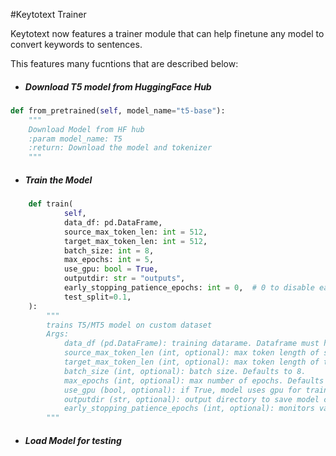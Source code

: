 #Keytotext Trainer

Keytotext now features a trainer module that can help finetune any model to convert keywords to sentences.

This features many fucntions that are described below:

- ##### Download T5 model from HuggingFace Hub 

```python
def from_pretrained(self, model_name="t5-base"):
    """
    Download Model from HF hub
    :param model_name: T5
    :return: Download the model and tokenizer
    """
```

- ##### Train the Model

```python
    def train(
            self,
            data_df: pd.DataFrame,
            source_max_token_len: int = 512,
            target_max_token_len: int = 512,
            batch_size: int = 8,
            max_epochs: int = 5,
            use_gpu: bool = True,
            outputdir: str = "outputs",
            early_stopping_patience_epochs: int = 0,  # 0 to disable early stopping feature
            test_split=0.1,
    ):
        """
        trains T5/MT5 model on custom dataset
        Args:
            data_df (pd.DataFrame): training datarame. Dataframe must have 2 column --> "keywords" and "text"
            source_max_token_len (int, optional): max token length of source text. Defaults to 512.
            target_max_token_len (int, optional): max token length of target text. Defaults to 512.
            batch_size (int, optional): batch size. Defaults to 8.
            max_epochs (int, optional): max number of epochs. Defaults to 5.
            use_gpu (bool, optional): if True, model uses gpu for training. Defaults to True.
            outputdir (str, optional): output directory to save model checkpoints. Defaults to "outputs".
            early_stopping_patience_epochs (int, optional): monitors val_loss on epoch end and stops training, if val_loss does not improve after the specied number of epochs. set 0 to disable early stopping. Defaults to 0 (disabled)
        """
```

- ##### Load Model for testing

